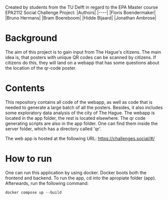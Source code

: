 Created by students from the TU Delft in regard to the EPA Master course EPA2112 Social Challenge Project:
|Authors|
|----|
|Floris Boendermaker|
|Bruno Hermans|
|Bram Boereboom|
|Hidde Bijaard|
|Jonathan Ambrose|

# Background
The aim of this project is to gain input from The Hague's citizens. The main idea is, that posters with unique QR codes can be scanned by citizens. If citizens do this, they will land on a webapp that has some questions about the location of the qr-code poster. 

# Contents
This repository contains all code of the webapp, as well as code that is needed to generate a large batch of all the posters. Besides, it also includes some exploratory data analysis of the city of The Hague. The webapp is located in the app folder, the rest is located elsewhere. The qr code generating scripts are also in the app folder. One can find them inside the server folder, which has a directory called 'qr'. 

The web app is hosted at the following URL:
https://challenges.social/#/
# How to run
One can run this application by using docker. Docker boots both the frontend and backend. 
To run the app, cd into the apropiate folder (app). Afterwards, run the following command:

`docker compose up --build`

